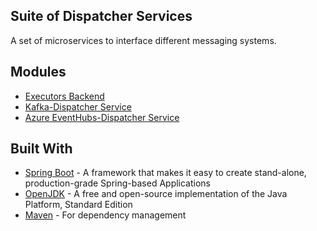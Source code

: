 Suite of Dispatcher Services
----
A set of microservices to interface different messaging systems.



## Modules

* [Executors Backend](executors)
* [Kafka-Dispatcher Service](kafka-service/README.md)
* [Azure EventHubs-Dispatcher Service](eventhubs-service)

## Built With
* [Spring Boot](https://spring.io/projects/spring-boot) - A framework that makes it easy to create stand-alone, production-grade Spring-based Applications
* [OpenJDK](https://openjdk.java.net/) - A free and open-source implementation of the Java Platform, Standard Edition
* [Maven](https://maven.apache.org/) - For dependency management